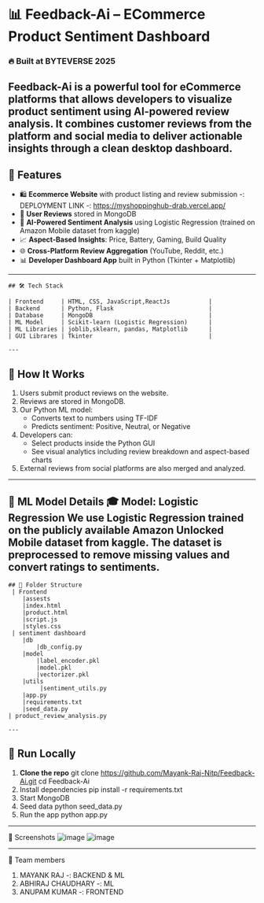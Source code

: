 # 📊 Feedback-Ai – ECommerce Product Sentiment Dashboard

### 🔥 Built at BYTEVERSE 2025

Feedback-Ai is a powerful tool for eCommerce platforms that allows developers to visualize product sentiment using AI-powered review analysis. It combines customer reviews from the platform and social media to deliver actionable insights through a clean desktop dashboard.
---

## 🚀 Features

- 🛍️ **Ecommerce Website** with product listing and review submission -: DEPLOYMENT LINK -: https://myshoppinghub-drab.vercel.app/
- 💬 **User Reviews** stored in MongoDB
- 🤖 **AI-Powered Sentiment Analysis** using Logistic Regression (trained on Amazon Mobile dataset from kaggle)
- 📈 **Aspect-Based Insights**: Price, Battery, Gaming, Build Quality
- 🌐 **Cross-Platform Review Aggregation** (YouTube, Reddit, etc.)
- 📊 **Developer Dashboard App** built in Python (Tkinter + Matplotlib)

---
```
## 🛠️ Tech Stack

| Frontend     | HTML, CSS, JavaScript,ReactJs           |
| Backend      | Python, Flask                           |
| Database     | MongoDB                                 |
| ML Model     | Scikit-learn (Logistic Regression)      |
| ML Libraries | joblib,sklearn, pandas, Matplotlib      |
| GUI Librares | Tkinter                                 |

---
```
## 🧠 How It Works

1. Users submit product reviews on the website.
2. Reviews are stored in MongoDB.
3. Our Python ML model:
   - Converts text to numbers using TF-IDF
   - Predicts sentiment: Positive, Neutral, or Negative
4. Developers can:
   - Select products inside the Python GUI
   - See visual analytics including review breakdown and aspect-based charts
5. External reviews from social platforms are also merged and analyzed.

---

🤖 ML Model Details
🎓 Model: Logistic Regression
We use Logistic Regression trained on the publicly available Amazon Unlocked Mobile dataset from kaggle.
The dataset is preprocessed to remove missing values and convert ratings to sentiments.
---
```
## 📂 Folder Structure
 | Frontend
    |assests
    |index.html
    |product.html
    |script.js
    |styles.css
 | sentiment dashboard
    |db
        |db_config.py
    |model
        |label_encoder.pkl
        |model.pkl
        |vectorizer.pkl
    |utils
         |sentiment_utils.py
    |app.py
    |requirements.txt
    |seed_data.py
| product_review_analysis.py
   
---
```
## 🧪 Run Locally

1. **Clone the repo**
git clone https://github.com/Mayank-Raj-Nitp/Feedback-Ai.git
cd Feedback-Ai
2. Install dependencies
   pip install -r requirements.txt
3. Start MongoDB
4. Seed data
   python seed_data.py
5. Run the app
   python app.py

---
📸 Screenshots
![image](https://github.com/user-attachments/assets/44a023f2-53c0-4c7f-864e-876e665dbf70)
![image](https://github.com/user-attachments/assets/b735c9b3-2883-4afe-897f-018970eab21e)

---

🤝 Team members 
1. MAYANK RAJ -: BACKEND & ML
2. ABHIRAJ CHAUDHARY -: ML
3. ANUPAM KUMAR -: FRONTEND




